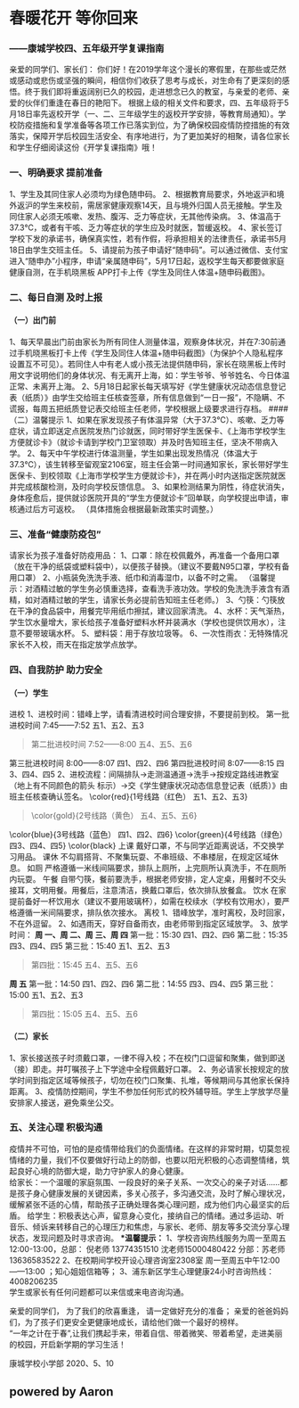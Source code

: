  # 春暖花开  等你回来
### ——康城学校四、五年级开学复课指南
亲爱的同学们、家长们：
你们好！在2019学年这个漫长的寒假里，在那些或茫然或感动或悲伤或坚强的瞬间，相信你们收获了思考与成长，对生命有了更深刻的感悟。终于我们即将重返阔别已久的校园，走进想念已久的教室，与亲爱的老师、亲爱的伙伴们重逢在春日的艳阳下。
根据上级的相关文件和要求，四、五年级将于5月18日率先返校开学（一、二、三年级学生的返校开学安排，等教育局通知）。学校防疫措施和复学准备等各项工作已落实到位，为了确保校园疫情防控措施的有效落实，保障开学后校园生活安全、有序地进行，为了更加美好的相聚，请各位家长和学生仔细阅读这份《开学复课指南》哦！
### 一、明确要求  提前准备
1、学生及其同住家人必须均为绿色随申码。
2、根据教育局要求，外地返沪和境外返沪的学生来校前，需居家健康观察14天，且与境外归国人员无接触。学生及同住家人必须无咳嗽、发热、腹泻、乏力等症状，无其他传染病。
3、体温高于37.3℃，或者有干咳、乏力等症状的学生应及时就医，暂缓返校。
4、家长签订学校下发的承诺书，确保真实性，若有作假，将承担相关的法律责任，承诺书5月18日由学生交班主任。
5、请提前为孩子申请好“随申码”。可以通过微信、支付宝进入“随申办”小程序，申请“亲属随申码”，5月17日起，返校学生每天都要做家庭健康自测，在手机晓黑板	APP打卡上传《学生及同住人体温+随申码截图》。
### 二、每日自测  及时上报
#### （一）出门前
1、每天早晨出门前由家长为所有同住人测量体温，观察身体状况，并在7:30前通过手机晓黑板打卡上传《学生及同住人体温+随申码截图》（为保护个人隐私程序设置互不可见）。若同住人中有老人或小孩无法提供随申码，家长在晓黑板上传时用文字说明他们的身体状况、有无离开上海，如：学生爷爷、爷爷姓名、今日体温正常、未离开上海。
2、5月18日起家长每天填写好《学生健康状况动态信息登记表（纸质）》由学生交给班主任核查签章，所有信息做到“一日一报”，不隐瞒、不谎报，每周五把纸质登记表交给班主任老师，学校根据上级要求进行存档。
####（二）温馨提示
1、如果在家发现孩子有体温异常（大于37.3℃）、咳嗽、乏力等症状，请立即送定点医院发热门诊就医，同时带好学生医保卡、《上海市学校学生方便就诊卡》（就诊卡请到学校门卫室领取）并及时告知班主任，坚决不带病入学。
2、每天中午学校进行体温测量，学生如果出现发热情况（体温大于37.3℃），该生转移至留观室2106室，班主任会第一时间通知家长，家长带好学生医保卡、到校领取《上海市学校学生方便就诊卡》，并在两小时内送指定医院就医并完成核酸检测，及时向学校反馈信息。
3、如果检测结果为阴性，待症状消失，身体痊愈后，提供就诊医院开具的“学生方便就诊卡”回单联，向学校提出申请，审核通过后方可返校。
（具体措施会根据最新政策实时调整。）
### 三、准备“健康防疫包”
请家长为孩子准备好防疫用品：
1、口罩：除在校佩戴外，再准备一个备用口罩（放在干净的纸袋或塑料袋中），以便孩子替换。（建议不要戴N95口罩，学校有备用口罩）
2、小瓶装免洗洗手液、纸巾和消毒湿巾，以备不时之需。
（温馨提示：对酒精过敏的学生务必慎重选择，查看洗手液功效。学校的免洗洗手液含有酒精，如对酒精过敏的学生，请家长务必提前告知班主任老师。）
3、勺筷：勺筷放在干净的食品袋中，用餐完毕用纸巾擦拭，建议回家清洗。
4、水杯：天气渐热，学生饮水量增大，家长给孩子准备好塑料水杯并装满水（学校也提供饮用水），注意不要带玻璃水杯。
5、塑料袋：用于存放垃圾等。
6、一次性雨衣：无特殊情况家长不入校，雨天在指定放学点放学。
### 四、自我防护  助力安全
#### （一）学生
进校
1、进校时间：错峰上学，请看清进校时间合理安排，不要提前到校。
第一批进校时间	7:45——7:52  	五1、五2、五3

> 第二批进校时间	7:52——8:00	五4、五5、五6

第三批进校时间	8:00——8:07  	四1、四2、四6
第四批进校时间	8:07——8:15 	四3、四4、四5
2、进校流程：间隔排队→走测温通道→洗手→按规定路线进教室（地上有不同颜色的箭头    标示）→交《学生健康状况动态信息登记表（纸质）》由班主任核查确认签名。
\color{red}{1号线路（红色）  五1、五2、五3}  
 
> \color{gold}{2号线路（黄色）   五4、五5、五6}

\color{blue}{3号线路（蓝色）   四1、四2、四6}
\color{green}{4号线路（绿色）   四3、四4、四5}
\color{black} 
上课
戴好口罩，不与同学近距离说话，不交换学习用品。
课休
不勾肩搭背、不聚集玩耍、不串班级、不串楼层，在规定区域休息。
如厕
严格遵循一米线间隔要求，排队上厕所，上完厕所认真洗手，不在厕所内玩耍。
午餐
自带勺筷，餐前要洗手，根据老师安排，定人定桌，用餐时不交头接耳，文明用餐。用餐后，注意清洁，换戴口罩后，依次排队放餐盒。
饮水
在家提前备好一杯饮用水（建议不要用玻璃杯），如需在校续水（学校有饮用水），要严格遵循一米间隔要求，排队依次接水。
离校
1、错峰放学，准时离校，及时回家，不在外逗留。
2、如遇雨天，穿好自备雨衣，由老师带到指定区域放学。
3、放学时间：
**周 一、周 二、周 三、周 四**	
第一批：15:30  四1、四2、四6
第二批：15:35  四3、四4、四5
第三批：15:40  五1、五2、五3

> 第四批：15:45  五4、五5、五6

**周 五**
第一批：14:50  四1、四2、四6
第二批：14:55  四3、四4、四5
第三批：15:00  五1、五2、五3

> 第四批：15:05  五4、五5、五6

#### （二）家长
1、家长接送孩子时须戴口罩，一律不得入校；不在校门口逗留和聚集，做到即送（接）即走。并叮嘱孩子上下学途中全程佩戴好口罩。
2、务必请家长按规定的放学时间到指定区域等候孩子，切勿在校门口聚集、扎堆，等候期间与其他家长保持距离。
3、疫情防控期间，学生不参加任何形式的校外辅导班。学生上学放学尽量安排家人接送，避免乘坐公交。
### 五、关注心理  积极沟通
疫情并不可怕，可怕的是疫情带给我们的负面情绪。在这样的非常时期，切莫忽视情绪的力量，我们不仅要做好行动上的防御，也要以阳光积极的心态调整情绪，筑起良好心境的防御大堤，助力守护家人的身心健康。   
给家长：一个温暖的家庭氛围、一段良好的亲子关系、一次交心的亲子对话……都是孩子身心健康发展的关键因素，多关心孩子，多沟通交流，及时了解心理状况，缓解紧张不适的心情，帮助孩子正确处理各类心理问题，成为他们内心最坚实的后盾。
给学生：积极表达心声，留意身心变化，接纳自己的情绪。通过多运动、听音乐、倾诉来转移自己的心理压力和焦虑，与家长、老师、朋友等多交流分享心理状态，发现问题及时寻求咨询。
**\*温馨提示：**
1、学校咨询热线服务为周一至周五12:00-13:00，总部： 倪老师 13774351510   沈老师15000480422   分部：苏老师13636583522
2、在校期间学校开设心理咨询室2308室   周一至周五中午12:00——13:00 ；知心姐姐信箱等；
3、浦东新区学生心理健康24小时咨询热线：4008206235  
学生或家长有任何问题都可以来信或来电咨询沟通。

亲爱的同学们， 为了我们的欣喜重逢， 请一定做好充分的准备；
亲爱的爸爸妈妈们，为了孩子们更安全更健康地成长，请给他们做一个最好的榜样。   
“一年之计在于春”,让我们携起手来，带着自信、带着微笑、带着希望，走进美丽的校园，开启新学期的学习生活！

康城学校小学部
2020、5、10

## powered by Aaron
